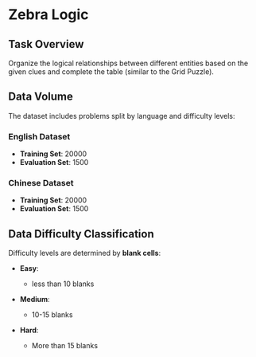 # Zebra Logic
## Task Overview  
Organize the logical relationships between different entities based on the given clues and complete the table (similar to the Grid Puzzle).

## Data Volume  
The dataset includes problems split by language and difficulty levels:  

### English Dataset  
- **Training Set**: 20000
- **Evaluation Set**: 1500

### Chinese Dataset  
- **Training Set**: 20000
- **Evaluation Set**: 1500

## Data Difficulty Classification  
Difficulty levels are determined by **blank cells**:  

- **Easy**:
  - less than 10 blanks

- **Medium**:
  - 10-15 blanks

- **Hard**:
  - More than 15 blanks
